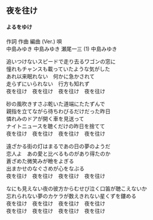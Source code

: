 ## 夜を往け
#### よるをゆけ

作詞  作曲  編曲 (Ver.)   唄   
中島みゆき   中島みゆき   瀬尾一三 (1)  中島みゆき   
   
   
追いつけないスピードで走り去るワゴンの窓に   
憧れもチャンスも載っていたような気がした   
あれ以来眠れない　何かに急かされて   
走らずにいられない　行方も知れず   
夜を往け　夜を往け　夜を往け　夜を往け   
   
砂の風吹きすさぶ乾いた道端にたたずんで   
親指を立てながら待ちわびるだけだった昨日   
憐れみのドアが開く車を見送って   
ナイトニュースを聴くだけの昨日を捨てて   
夜を往け　夜を往け　夜を往け　夜を往け   
   
遠ざかる街の灯はまるであの日の夢のようだ   
恋人よ　あの愛と比べるものがあり得たのか   
蒼ざめた微笑みが瞼をよぎる   
出まかせのなぐさめが心をなぶる   
夜を往け　夜を往け　夜を往け　夜を往け   
   
なにも見えない夜の彼方からむせび泣く口笛が聴こえないか   
忘れられない夢のカケラが数えきれない星くずを鏤める   
夜を往け　夜を往け　夜を往け　夜を往け   
夜を往け　夜を往け　夜を往け　夜を往け   